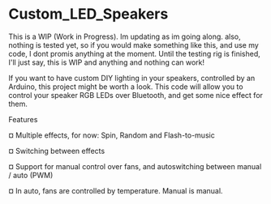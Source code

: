 # Custom_LED_Speakers

This is a WIP (Work in Progress). Im updating as im going along. also, nothing is tested yet, so if you would make something like this, and use my code, I dont promis anything at the moment. Until the testing rig is finished, I'll just say, this is WIP and anything and nothing can work!

If you want to have custom DIY lighting in your speakers, controlled by an Arduino, this project might be worth a look. This code will allow you to control your speaker RGB LEDs over Bluetooth, and get some nice effect for them.

Features

¤ Multiple effects, for now:
Spin, Random and Flash-to-music

¤ Switching between effects

¤ Support for manual control over fans, and autoswitching between manual / auto (PWM)

¤ In auto, fans are controlled by temperature. Manual is manual.
